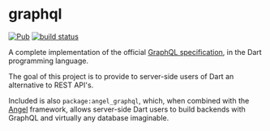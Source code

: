 # graphql
[![Pub](https://img.shields.io/pub/v/angel_graphql.svg)](https://pub.dartlang.org/packages/angel_graphql)
[![build status](https://travis-ci.org/angel-dart/graphql.svg)](https://travis-ci.org/angel-dart/graphql)

A complete implementation of the official
[GraphQL specification](http://facebook.github.io/graphql/October2016/#sec-Language),
in the Dart programming language.

The goal of this project is to provide to server-side
users of Dart an alternative to REST API's.

Included is also
`package:angel_graphql`, which, when combined with the
[Angel](https://github.com/angel-dart) framework, allows
server-side Dart users to build backends with GraphQL and
virtually any database imaginable.